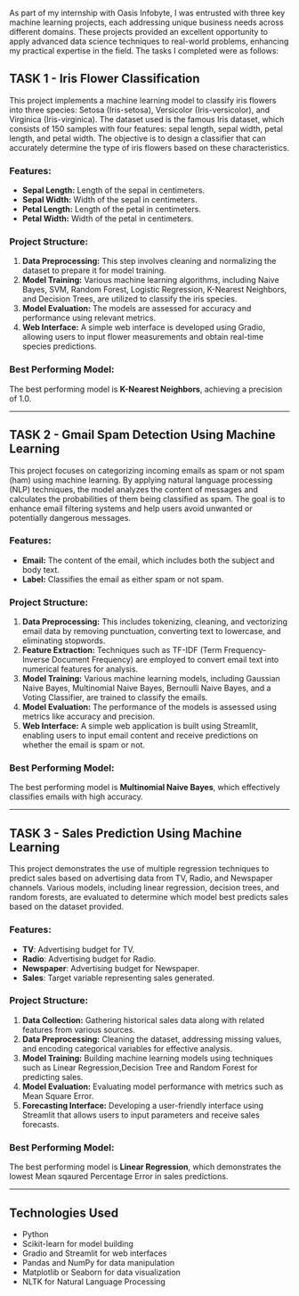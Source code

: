 

As part of my internship with Oasis Infobyte, I was entrusted with three key machine learning projects, each addressing unique business needs across different domains. These projects provided an excellent opportunity to apply advanced data science techniques to real-world problems, enhancing my practical expertise in the field. The tasks I completed were as follows:

## TASK 1 - Iris Flower Classification

This project implements a machine learning model to classify iris flowers into three species: Setosa (Iris-setosa), Versicolor (Iris-versicolor), and Virginica (Iris-virginica). The dataset used is the famous Iris dataset, which consists of 150 samples with four features: sepal length, sepal width, petal length, and petal width. The objective is to design a classifier that can accurately determine the type of iris flowers based on these characteristics.

### Features:
- **Sepal Length:** Length of the sepal in centimeters.
- **Sepal Width:** Width of the sepal in centimeters.
- **Petal Length:** Length of the petal in centimeters.
- **Petal Width:** Width of the petal in centimeters.

### Project Structure:
1. **Data Preprocessing:** This step involves cleaning and normalizing the dataset to prepare it for model training.
2. **Model Training:** Various machine learning algorithms, including Naive Bayes, SVM, Random Forest, Logistic Regression, K-Nearest Neighbors, and Decision Trees, are utilized to classify the iris species.
3. **Model Evaluation:** The models are assessed for accuracy and performance using relevant metrics.
4. **Web Interface:** A simple web interface is developed using Gradio, allowing users to input flower measurements and obtain real-time species predictions.

### Best Performing Model:
The best performing model is **K-Nearest Neighbors**, achieving a precision of 1.0.

---

## TASK 2 - Gmail Spam Detection Using Machine Learning

This project focuses on categorizing incoming emails as spam or not spam (ham) using machine learning. By applying natural language processing (NLP) techniques, the model analyzes the content of messages and calculates the probabilities of them being classified as spam. The goal is to enhance email filtering systems and help users avoid unwanted or potentially dangerous messages.

### Features:
- **Email:** The content of the email, which includes both the subject and body text.
- **Label:** Classifies the email as either spam or not spam.

### Project Structure:
1. **Data Preprocessing:** This includes tokenizing, cleaning, and vectorizing email data by removing punctuation, converting text to lowercase, and eliminating stopwords.
2. **Feature Extraction:** Techniques such as TF-IDF (Term Frequency-Inverse Document Frequency) are employed to convert email text into numerical features for analysis.
3. **Model Training:** Various machine learning models, including Gaussian Naive Bayes, Multinomial Naive Bayes, Bernoulli Naive Bayes, and a Voting Classifier, are trained to classify the emails.
4. **Model Evaluation:** The performance of the models is assessed using metrics like accuracy and precision.
5. **Web Interface:** A simple web application is built using Streamlit, enabling users to input email content and receive predictions on whether the email is spam or not.

### Best Performing Model:
The best performing model is **Multinomial Naive Bayes**, which effectively classifies emails with high accuracy.

---

## TASK 3 - Sales Prediction Using Machine Learning

This project demonstrates the use of multiple regression techniques to predict sales based on advertising data from TV, Radio, and Newspaper channels. Various models, including linear regression, decision trees, and random forests, are evaluated to determine which model best predicts sales based on the dataset provided.


### Features:
- **TV**: Advertising budget for TV.
- **Radio**: Advertising budget for Radio.
- **Newspaper**: Advertising budget for Newspaper.
- **Sales**: Target variable representing sales generated.

### Project Structure:
1. **Data Collection:** Gathering historical sales data along with related features from various sources.
2. **Data Preprocessing:** Cleaning the dataset, addressing missing values, and encoding categorical variables for effective analysis.
3. **Model Training:** Building machine learning models using techniques such as Linear Regression,Decision Tree and Random Forest for predicting sales.
4. **Model Evaluation:** Evaluating model performance with metrics such as Mean Square Error.
5. **Forecasting Interface:** Developing a user-friendly interface using Streamlit that allows users to input parameters and receive sales forecasts.

### Best Performing Model:
The best performing model is **Linear Regression**, which demonstrates the lowest Mean sqaured Percentage Error in sales predictions.

---

## Technologies Used
- Python
- Scikit-learn for model building
- Gradio and Streamlit for web interfaces
- Pandas and NumPy for data manipulation
- Matplotlib or Seaborn for data visualization
- NLTK for Natural Language Processing
